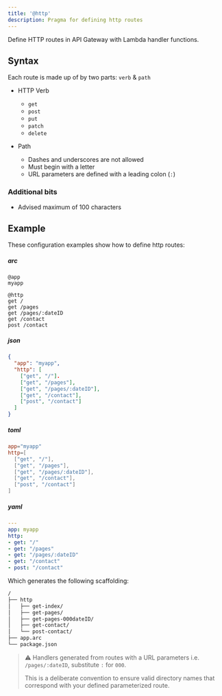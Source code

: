 ```yaml
---
title: '@http'
description: Pragma for defining http routes
---
```


Define HTTP routes in API Gateway with Lambda handler functions.

## Syntax

Each route is made up of by two parts: `verb` & `path`

- HTTP Verb
  - `get`
  - `post`
  - `put`
  - `patch`
  - `delete`

- Path
  - Dashes and underscores are not allowed
  - Must begin with a letter
  - URL parameters are defined with a leading colon (`:`)

### Additional bits

- Advised maximum of 100 characters

## Example

These configuration examples show how to define http routes:


<h5>arc</h5>

```arc
@app
myapp

@http
get /
get /pages
get /pages/:dateID
get /contact
post /contact
```

<h5>json</h5>

```json
{
  "app": "myapp",
  "http": [
    ["get", "/"].
    ["get", "/pages"],
    ["get", "/pages/:dateID"],
    ["get", "/contact"],
    ["post", "/contact"]
  ]
}
```

<h5>toml</h5>

```toml
app="myapp"
http=[
  ["get", "/"],
  ["get", "/pages"],
  ["get", "/pages/:dateID"],
  ["get", "/contact"],
  ["post", "/contact"]
]
```

<h5>yaml</h5>

```yaml
---
app: myapp
http:
- get: "/"
- get: "/pages"
- get: "/pages/:dateID"
- get: "/contact"
- post: "/contact"
```

Which generates the following scaffolding:

```bash
/
├── http
│   ├── get-index/
│   ├── get-pages/
│   ├── get-pages-000dateID/
│   ├── get-contact/
│   └── post-contact/
├── app.arc
└── package.json
```

> ⚠️  Handlers generated from routes with a URL parameters i.e. `/pages/:dateID`, substitute `:` for `000`.
>
> This is a deliberate convention to ensure valid directory names that correspond with your defined parameterized route.
